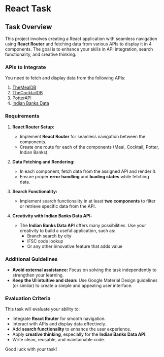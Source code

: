 # React Task

## Task Overview

This project involves creating a React application with seamless navigation using **React Router** and fetching data from various APIs to display it in 4 components. The goal is to enhance your skills in API integration, search functionality, and creative thinking.

### APIs to Integrate

You need to fetch and display data from the following APIs:

1. [TheMealDB](https://www.themealdb.com/api.php)
2. [TheCocktailDB](https://www.thecocktaildb.com/api.php)
3. [PotterAPI](https://github.com/fedeperin/potterapi)
4. [Indian Banks Data](https://github.com/kaustubhk24/Indian-Banks-Data)

### Requirements

1. **React Router Setup:**
   - Implement **React Router** for seamless navigation between the components.
   - Create one route for each of the components (Meal, Cocktail, Potter, Indian Banks).

2. **Data Fetching and Rendering:**
   - In each component, fetch data from the assigned API and render it.
   - Ensure proper **error handling** and **loading states** while fetching data.

3. **Search Functionality:**
   - Implement search functionality in at least **two components** to filter or retrieve specific data from the API.

4. **Creativity with Indian Banks Data API:**
   - The **Indian Banks Data API** offers many possibilities. Use your creativity to build a useful application, such as:
     - Branch search by city
     - IFSC code lookup
     - Or any other innovative feature that adds value

### Additional Guidelines

- **Avoid external assistance:** Focus on solving the task independently to strengthen your learning.
- **Keep the UI intuitive and clean:** Use Google Material Design guidelines (or similar) to create a simple and appealing user interface.

### Evaluation Criteria

This task will evaluate your ability to:

- Integrate **React Router** for smooth navigation.
- Interact with APIs and display data effectively.
- Add **search functionality** to enhance the user experience.
- Apply **creative thinking**, especially for the **Indian Banks Data API**.
- Write clean, reusable, and maintainable code.

Good luck with your task!
